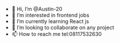 - 👋 Hi, I’m @Austin-20
- 👀 I’m interested in frontend jobs
- 🌱 I’m currently learning React js
- 💞️ I’m looking to collaborate on any project
- 📫 How to reach me tel:08117532630

<!---
Austin-20/Austin-20 is a ✨ special ✨ repository because its `README.md` (this file) appears on your GitHub profile.
You can click the Preview link to take a look at your changes.
--->
